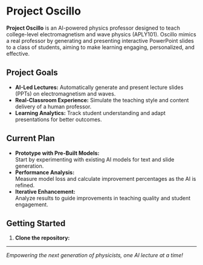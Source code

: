 # Project Oscillo

**Project Oscillo** is an AI-powered physics professor designed to teach college-level electromagnetism and wave physics (APLY101). Oscillo mimics a real professor by generating and presenting interactive PowerPoint slides to a class of students, aiming to make learning engaging, personalized, and effective.

## Project Goals

- **AI-Led Lectures:** Automatically generate and present lecture slides (PPTs) on electromagnetism and waves.
- **Real-Classroom Experience:** Simulate the teaching style and content delivery of a human professor.
- **Learning Analytics:** Track student understanding and adapt presentations for better outcomes.

## Current Plan

- **Prototype with Pre-Built Models:**  
  Start by experimenting with existing AI models for text and slide generation.
- **Performance Analysis:**  
  Measure model loss and calculate improvement percentages as the AI is refined.
- **Iterative Enhancement:**  
  Analyze results to guide improvements in teaching quality and student engagement.

## Getting Started

1. **Clone the repository:**

---

_Empowering the next generation of physicists, one AI lecture at a time!_
